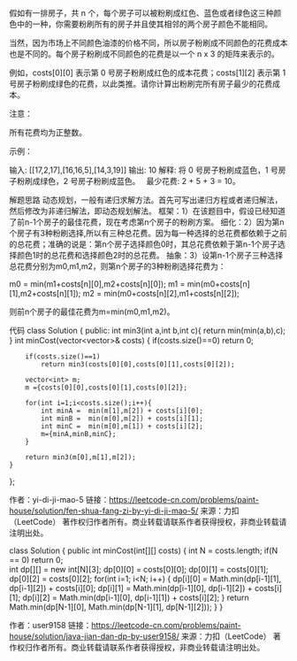 假如有一排房子，共 n 个，每个房子可以被粉刷成红色、蓝色或者绿色这三种颜色中的一种，你需要粉刷所有的房子并且使其相邻的两个房子颜色不能相同。

当然，因为市场上不同颜色油漆的价格不同，所以房子粉刷成不同颜色的花费成本也是不同的。每个房子粉刷成不同颜色的花费是以一个 n x 3 的矩阵来表示的。

例如，costs[0][0] 表示第 0 号房子粉刷成红色的成本花费；costs[1][2] 表示第 1 号房子粉刷成绿色的花费，以此类推。请你计算出粉刷完所有房子最少的花费成本。

注意：

所有花费均为正整数。

示例：

输入: [[17,2,17],[16,16,5],[14,3,19]]
输出: 10
解释: 将 0 号房子粉刷成蓝色，1 号房子粉刷成绿色，2 号房子粉刷成蓝色。
     最少花费: 2 + 5 + 3 = 10。


解题思路
动态规划，一般有递归求解方法。首先可写出递归方程或者递归解法，然后修改为非递归解法，即动态规划解法。
框架：1）在该题目中，假设已经知道了前n-1个房子的最佳花费，现在考虑第n个房子的粉刷方案。
细化：2）因为第n个房子有3种粉刷选择,所以有三种总花费。因为每一种选择的总花费都依赖于之前的总花费；准确的说是：第n个房子选择颜色0时，其总花费依赖于第n-1个房子选择颜色1时的总花费和选择颜色2时的总花费。
抽象：3）设第n-1个房子三种选择总花费分别为m0,m1,m2，则第n个房子的3种粉刷选择花费为：

m0 = min(m1+costs[n][0],m2+costs[n][0]);
m1 = min(m0+costs[n][1],m2+costs[n][1]);
m2 = min(m0+costs[n][2],m1+costs[n][2]);

则前n个房子的最佳花费为m=min(m0,m1,m2)。

代码
class Solution {
public:
    int min3(int a,int b,int c){
        return min(min(a,b),c);
    }
    int minCost(vector<vector<int>>& costs)
    {
        if(costs.size()==0)
            return 0;

        if(costs.size()==1)
            return min3(costs[0][0],costs[0][1],costs[0][2]);
        
        vector<int> m;
        m ={costs[0][0],costs[0][1],costs[0][2]};

        for(int i=1;i<costs.size();i++){
            int minA =  min(m[1],m[2]) + costs[i][0];
            int minB =  min(m[0],m[2]) + costs[i][1];
            int minC =  min(m[0],m[1]) + costs[i][2];
            m={minA,minB,minC};
        }

        return min3(m[0],m[1],m[2]);
    }
  
};

作者：yi-di-ji-mao-5
链接：https://leetcode-cn.com/problems/paint-house/solution/fen-shua-fang-zi-by-yi-di-ji-mao-5/
来源：力扣（LeetCode）
著作权归作者所有。商业转载请联系作者获得授权，非商业转载请注明出处。


class Solution {
    public int minCost(int[][] costs) {
        int N = costs.length;
        if(N == 0) return 0;        
        int dp[][] = new int[N][3];
        dp[0][0] = costs[0][0];
        dp[0][1] = costs[0][1];
        dp[0][2] = costs[0][2];
        for(int i=1; i<N; i++) {
            dp[i][0] = Math.min(dp[i-1][1], dp[i-1][2]) + costs[i][0];
            dp[i][1] = Math.min(dp[i-1][0], dp[i-1][2]) + costs[i][1];
            dp[i][2] = Math.min(dp[i-1][0], dp[i-1][1]) + costs[i][2];
        }
        return Math.min(dp[N-1][0], Math.min(dp[N-1][1], dp[N-1][2]));
    }
}

作者：user9158
链接：https://leetcode-cn.com/problems/paint-house/solution/java-jian-dan-dp-by-user9158/
来源：力扣（LeetCode）
著作权归作者所有。商业转载请联系作者获得授权，非商业转载请注明出处。